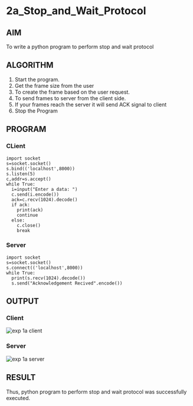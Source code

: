 # 2a_Stop_and_Wait_Protocol
## AIM 
To write a python program to perform stop and wait protocol
## ALGORITHM
1. Start the program.
2. Get the frame size from the user
3. To create the frame based on the user request.
4. To send frames to server from the client side.
5. If your frames reach the server it will send ACK signal to client
6. Stop the Program
## PROGRAM
### CLient
```
import socket
s=socket.socket()
s.bind(('localhost',8000))
s.listen(5)
c,addr=s.accept()
while True:
  i=input("Enter a data: ")
  c.send(i.encode())
  ack=c.recv(1024).decode()
  if ack:
    print(ack)
    continue
  else:
    c.close()
    break
```
### Server
```
import socket
s=socket.socket()
s.connect(('localhost',8000))
while True:
  print(s.recv(1024).decode())
  s.send("Acknowledgement Recived".encode())
```
## OUTPUT
### Client
![exp 1a client](https://github.com/user-attachments/assets/5ecdf4fa-589d-4555-8963-b5ac4c713558)

### Server
![exp 1a server](https://github.com/user-attachments/assets/696cc172-6258-412c-92e2-d566a80d4073)

## RESULT
Thus, python program to perform stop and wait protocol was successfully executed.
